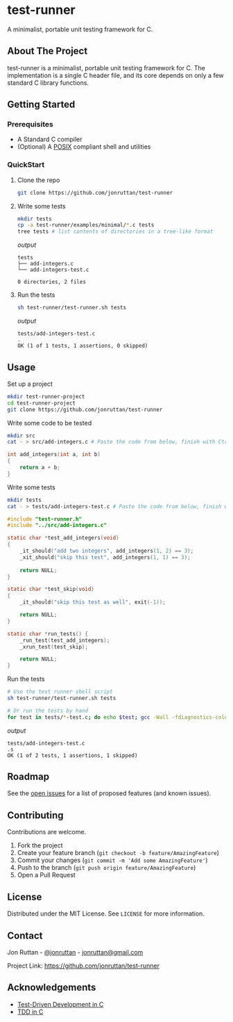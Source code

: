 # test-runner

A minimalist, portable unit testing framework for C.

## About The Project

test-runner is a minimalist, portable unit testing framework for C. The implementation is a single C header file, and its core depends on only a few standard C library functions.

## Getting Started

### Prerequisites

- A Standard C compiler
- (Optional) A [POSIX](https://en.wikipedia.org/wiki/POSIX) compliant shell and utilities

### QuickStart

1. Clone the repo

   ```sh
   git clone https://github.com/jonruttan/test-runner
   ```
2. Write some tests
   ```sh
   mkdir tests
   cp -a test-runner/examples/minimal/*.c tests
   tree tests # list contents of directories in a tree-like format
   ```
   *output*
   
   ```
   tests
   ├── add-integers.c
   └── add-integers-test.c
   
   0 directories, 2 files
   ```
3. Run the tests
   ```sh
   sh test-runner/test-runner.sh tests
   ```
   *output*
   
   ```
   tests/add-integers-test.c
   .
   OK (1 of 1 tests, 1 assertions, 0 skipped)
   ```

## Usage

Set up a project

```sh
mkdir test-runner-project
cd test-runner-project
git clone https://github.com/jonruttan/test-runner
```

Write some code to be tested

```sh
mkdir src
cat - > src/add-integers.c # Paste the code from below, finish with Ctrl-d
```

```c
int add_integers(int a, int b)
{
	return a + b;
}

```

Write some tests

```sh
mkdir tests
cat - > tests/add-integers-test.c # Paste the code from below, finish with Ctrl-d
```

```c
#include "test-runner.h"
#include "../src/add-integers.c"

static char *test_add_integers(void)
{
	_it_should("add two integers", add_integers(1, 2) == 3);
	_xit_should("skip this test", add_integers(1, 1) == 3);
    
	return NULL;
}

static char *test_skip(void)
{
	_it_should("skip this test as well", exit(-1));

	return NULL;
}

static char *run_tests() {
	_run_test(test_add_integers);
	_xrun_test(test_skip);

	return NULL;
}

```

Run the tests


```sh
# Use the test runner shell script
sh test-runner/test-runner.sh tests

# Or run the tests by hand
for test in tests/*-test.c; do echo $test; gcc -Wall -fdiagnostics-color=always -DTESTS -Itest-runner/include $test && ./a.out; rm a.out; done
```

*output*

```
tests/add-integers-test.c
.s
OK (1 of 2 tests, 1 assertions, 1 skipped)
```

## Roadmap

See the [open issues](https://github.com/jonruttan/test-runner/issues) for a list of proposed features (and known issues).


## Contributing

Contributions are welcome.

1. Fork the project
2. Create your feature branch (`git checkout -b feature/AmazingFeature`)
3. Commit your changes (`git commit -m 'Add some AmazingFeature'`)
4. Push to the branch (`git push origin feature/AmazingFeature`)
5. Open a Pull Request


## License

Distributed under the MIT License. See `LICENSE` for more information.


## Contact

Jon Ruttan - [@jonruttan](https://twitter.com/jonruttan) - jonruttan@gmail.com

Project Link: <https://github.com/jonruttan/test-runner>


## Acknowledgements

* [Test-Driven Development in C](http://eradman.com/posts/tdd-in-c.html)
* [TDD in C](https://web.archive.org/web/20141007161142/ryepdx.com/2014/09/tdd-in-c/)
